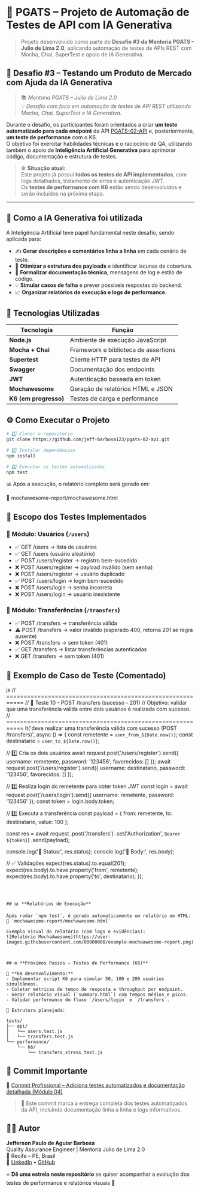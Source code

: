 

# 🧪 PGATS – Projeto de Automação de Testes de API com IA Generativa  
> Projeto desenvolvido como parte do **Desafio #3 da Mentoria PGATS – Julio de Lima 2.0**, aplicando automação de testes de APIs REST com Mocha, Chai, SuperTest e apoio de IA Generativa.



## 🧠 **Desafio #3 – Testando um Produto de Mercado com Ajuda da IA Generativa**

> 📚 *Mentoria PGATS – Julio de Lima 2.0*  
> 💡 *Desafio com foco em automação de testes de API REST utilizando Mocha, Chai, SuperTest e IA Generativa.*

Durante o desafio, os participantes foram orientados a criar **um teste automatizado para cada endpoint** da API [PGATS-02-API](https://github.com/juliodelimas/pgats-02-api) e, posteriormente, **um teste de performance** com o K6.  
O objetivo foi exercitar habilidades técnicas e o raciocínio de QA, utilizando também o apoio de **Inteligência Artificial Generativa** para aprimorar código, documentação e estrutura de testes.

> ⚙️ **Situação atual:**  
> Este projeto já possui **todos os testes de API implementados**, com logs detalhados, tratamento de erros e autenticação JWT.  
> Os **testes de performance com K6** estão sendo desenvolvidos e serão incluídos na próxima etapa.

---

## 🤖 **Como a IA Generativa foi utilizada**

A Inteligência Artificial teve papel fundamental neste desafio, sendo aplicada para:
- ✍️ **Gerar descrições e comentários linha a linha** em cada cenário de teste.  
- 🧩 **Otimizar a estrutura dos payloads** e identificar lacunas de cobertura.  
- 📘 **Formalizar documentação técnica**, mensagens de log e estilo de código.  
- 💡 **Simular casos de falha** e prever possíveis respostas do backend.  
- 📈 **Organizar relatórios de execução e logs de performance.**



## 🧱 **Tecnologias Utilizadas**

| Tecnologia | Função |
|-------------|--------|
| **Node.js** | Ambiente de execução JavaScript |
| **Mocha + Chai** | Framework e biblioteca de assertions |
| **Supertest** | Cliente HTTP para testes de API |
| **Swagger** | Documentação dos endpoints |
| **JWT** | Autenticação baseada em token |
| **Mochawesome** | Geração de relatórios HTML e JSON |
| **K6 (em progresso)** | Testes de carga e performance |



## ⚙️ **Como Executar o Projeto**

```bash
# 1️⃣ Clonar o repositório
git clone https://github.com/jeff-barbosa123/pgats-02-api.git

# 2️⃣ Instalar dependências
npm install

# 3️⃣ Executar os testes automatizados
npm test
```

📊 Após a execução, o relatório completo será gerado em:

📁 mochawesome-report/mochawesome.html




## 🧩 **Escopo dos Testes Implementados**

### 🔹 Módulo: Usuários (`/users`)
- ✅ GET /users → lista de usuários  
- ✅ GET /users (usuário aleatório)  
- ✅ POST /users/register → registro bem-sucedido  
- ❌ POST /users/register → payload inválido (sem senha)  
- ❌ POST /users/register → usuário duplicado  
- ✅ POST /users/login → login bem-sucedido  
- ❌ POST /users/login → senha incorreta  
- ❌ POST /users/login → usuário inexistente  

### 🔹 Módulo: Transferências (`/transfers`)
- ✅ POST /transfers → transferência válida  
- ⚠️ POST /transfers → valor inválido (esperado 400, retorna 201 se regra ausente)  
- ❌ POST /transfers → sem token (401)  
- ✅ GET /transfers → listar transferências autenticadas  
- ❌ GET /transfers → sem token (401)



## 🧪 **Exemplo de Caso de Teste (Comentado)**

js
// ===========================================================
// 🧩 Teste 10 - POST /transfers (sucesso - 201)
// Objetivo: validar que uma transferência válida entre dois usuários é realizada com sucesso.
// ===========================================================
it('deve realizar uma transferência válida com sucesso (POST /transfers)', async () => {
  const remetente = `user_from_${Date.now()}`;
  const destinatario = `user_to_${Date.now()}`;

  // 1️⃣ Cria os dois usuários
  await request.post('/users/register').send({ username: remetente, password: '123456', favorecidos: [] });
  await request.post('/users/register').send({ username: destinatario, password: '123456', favorecidos: [] });

  // 2️⃣ Realiza login do remetente para obter token JWT
  const login = await request.post('/users/login').send({ username: remetente, password: '123456' });
  const token = login.body.token;

  // 3️⃣ Executa a transferência
  const payload = { from: remetente, to: destinatario, value: 100 };

  const res = await request
    .post('/transfers')
    .set('Authorization', `Bearer ${token}`)
    .send(payload);

  console.log('📌 Status:', res.status);
  console.log('📌 Body:', res.body);

  // ✅ Validações
  expect(res.status).to.equal(201);
  expect(res.body).to.have.property('from', remetente);
  expect(res.body).to.have.property('to', destinatario);
});
```



## 📊 **Relatórios de Execução**

Após rodar `npm test`, é gerado automaticamente um relatório em HTML:
📍 `mochawesome-report/mochawesome.html`

Exemplo visual do relatório (com logs e evidências):
![Relatório MochaAwesome](https://user-images.githubusercontent.com/00000000/example-mochaawesome-report.png)



## ⚙️ **Próximos Passos – Testes de Performance (K6)**

🚧 **Em desenvolvimento:**  
- Implementar script K6 para simular 50, 100 e 200 usuários simultâneos.  
- Coletar métricas de tempo de resposta e throughput por endpoint.  
- Gerar relatório visual (`summary.html`) com tempos médios e picos.  
- Validar performance do fluxo `/users/login` e `/transfers`.

📁 Estrutura planejada:

tests/
├── api/
│   └── users.test.js
│   └── transfers.test.js
└── performance/
    └── k6/
        └── transfers_stress_test.js
```



## 🔗 **Commit Importante**
📘 [Commit Profissional – Adiciona testes automatizados e documentação detalhada (Módulo 04)](https://github.com/jeff-barbosa123/pgats-02-api/commit/22dcbf77)

> 💬 Este commit marca a entrega completa dos testes automatizados da API, incluindo documentação linha a linha e logs informativos.



## 👨‍💻 **Autor**
**Jefferson Paulo de Aguiar Barbosa**  
Quality Assurance Engineer | Mentoria Julio de Lima 2.0  
📍 Recife – PE, Brasil  
🔗 [LinkedIn](https://www.linkedin.com/in/jeffersonpaulodeaguiarbarbosa/) • [GitHub](https://github.com/jeff-barbosa123)



⭐ **Dê uma estrela neste repositório** se quiser acompanhar a evolução dos testes de performance e relatórios visuais 🚀
